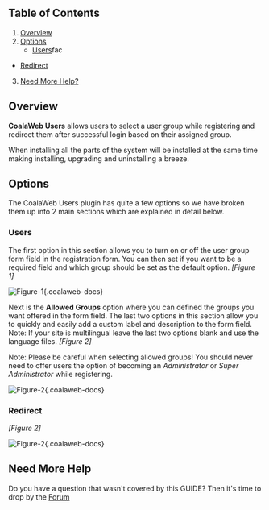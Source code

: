 ## Table of Contents
1.  [Overview](#overview)
2.  [Options](#options)
    -   [Users](#opt-usersl)fac
 
   -   [Redirect](#opt-redirect)
3.  [Need More Help?](#more-help)

## <a class="doc-top" name="overview"></a>Overview

**CoalaWeb Users** allows users to select a user group while registering and redirect them after successful login based on their assigned group.

<div class="uk-alert">When installing all the parts of the system will be installed at the same time making installing, upgrading and uninstalling a breeze.</div>

## <a name="options"></a>Options

The CoalaWeb Users plugin has quite a few options so we have broken them up into 2 main sections which are explained in detail below.

### <a name="opt-users"></a>Users

The first option in this section allows you to turn on or off the user group form field in the registration form. You can then set if you want to be a required field and which group should be set as the default option. *\[Figure 1\]*

![Figure-1](https://d1tgoab1lhw0tx.cloudfront.net/images/docs/joomla-extensions/gears/cw-users-users-f1.png "Figure-1"){.coalaweb-docs}

 Next is the **Allowed Groups** option where you can defined the groups you want offered in the form field. The last two options in this section allow you to quickly and easily add a custom label and description to the form field. Note: If your site is multilingual leave the last two options blank and use the language files. *\[Figure 2\]*

<div class="uk-alert uk-alert-danger">Note: Please be careful when selecting allowed groups! You should never need to offer users the option of becoming an <em>Administrator</em> or <em>Super Administrator</em> while registering.</div>

![Figure-2](https://d1tgoab1lhw0tx.cloudfront.net/images/docs/joomla-extensions/gears/cw-users-users-f2.png "Figure-2"){.coalaweb-docs}

### <a name="opt-redirect"></a>Redirect

*\[Figure 2\]*

![Figure-2](https://d1tgoab1lhw0tx.cloudfront.net/images/docs/joomla-extensions/gears/cw-gears-f2.png "Figure-2"){.coalaweb-docs}

## <a name="more-help"></a>Need More Help

<div class="uk-alert">Do you have a question that wasn't covered by this GUIDE? Then it's time to drop by the <a href="https://coalaweb.com/forum/index" target="_self">Forum</a></div>